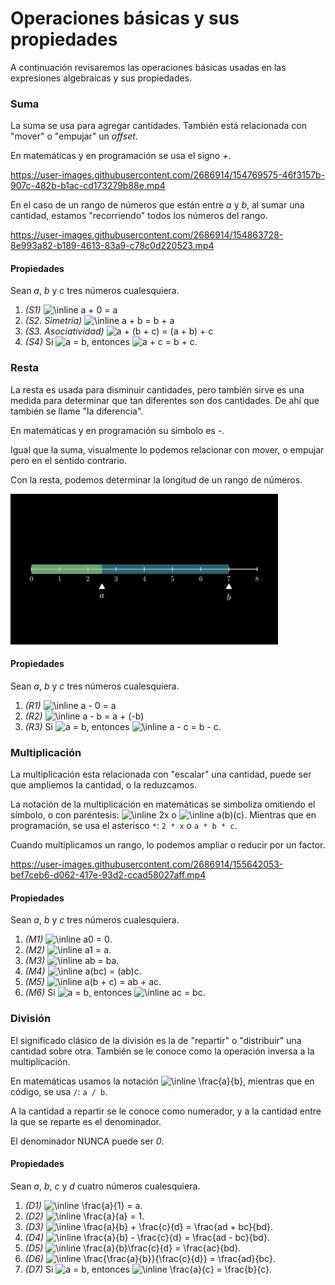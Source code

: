 # Operaciones básicas y sus propiedades

A continuación revisaremos las operaciones básicas usadas en las expresiones algebraicas y sus propiedades.

### Suma

La suma se usa para agregar cantidades. También está relacionada con "mover" o "empujar" un _offset_.

En matemáticas y en programación se usa el signo _+_.

https://user-images.githubusercontent.com/2686914/154769575-46f3157b-907c-482b-b1ac-cd173279b88e.mp4

En el caso de un rango de números que están entre _a_ y _b_, al sumar una cantidad, estamos "recorriendo" todos los números del rango.

https://user-images.githubusercontent.com/2686914/154863728-8e993a82-b189-4613-83a9-c78c0d220523.mp4

#### Propiedades

Sean _a_, _b_ y _c_ tres números cualesquiera.

1. _(S1)_ <img src="https://latex.codecogs.com/svg.image?\inline&space;a&space;&plus;&space;0&space;=&space;a" title="\inline a + 0 = a" />
2. _(S2. Simetría)_ <img src="https://latex.codecogs.com/svg.image?\inline&space;a&space;&plus;&space;b&space;=&space;b&space;&plus;&space;a" title="\inline a + b = b + a" />
3. _(S3. Asociatividad)_ <img src="https://latex.codecogs.com/svg.image?a&space;&plus;&space;(b&space;&plus;&space;c)&space;=&space;(a&space;&plus;&space;b)&space;&plus;&space;c" title="a + (b + c) = (a + b) + c" />
4. _(S4)_ Si <img src="https://latex.codecogs.com/svg.image?a&space;=&space;b" title="a = b" />, entonces <img src="https://latex.codecogs.com/svg.image?a&space;&plus;&space;c&space;=&space;b&space;&plus;&space;c" title="a + c = b + c" />.

### Resta

La resta es usada para disminuir cantidades, pero también sirve es una medida para determinar que tan diferentes son dos cantidades. De ahí que también se llame "la diferencia".

En matemáticas y en programación su símbolo es _-_.

Igual que la suma, visualmente lo podemos relacionar con mover, o empujar pero en el sentido contrario.

Con la resta, podemos determinar la longitud de un rango de números.

<img src="../img/algebra/len-range.png" width="85%"/>

#### Propiedades

Sean _a_, _b_ y _c_ tres números cualesquiera.

1. _(R1)_ <img src="https://latex.codecogs.com/svg.image?\inline&space;a&space;-&space;0&space;=&space;a" title="\inline a - 0 = a" />
2. _(R2)_ <img src="https://latex.codecogs.com/svg.image?\inline&space;a&space;-&space;b&space;=&space;a&space;&plus;&space;(-b)" title="\inline a - b = a + (-b)" />
3. _(R3)_ Si <img src="https://latex.codecogs.com/svg.image?a&space;=&space;b" title="a = b" />, entonces <img src="https://latex.codecogs.com/svg.image?\inline&space;a&space;-&space;c&space;=&space;b&space;-&space;c" title="\inline a - c = b - c" />.

### Multiplicación

La multiplicación esta relacionada con "escalar" una cantidad, puede ser que ampliemos la cantidad, o la reduzcamos.

La notación de la multiplicación en matemáticas se simboliza omitiendo el símbolo, o con paréntesis: <img src="https://latex.codecogs.com/svg.image?\inline&space;2x" title="\inline 2x" /> o <img src="https://latex.codecogs.com/svg.image?\inline&space;a(b)(c)" title="\inline a(b)(c)" />. Mientras que en programación, se usa el asterisco `*`: `2 * x` o `a * b * c`.

Cuando multiplicamos un rango, lo podemos ampliar o reducir por un factor.

https://user-images.githubusercontent.com/2686914/155642053-bef7ceb6-d062-417e-93d2-ccad58027aff.mp4

#### Propiedades

Sean _a_, _b_ y _c_ tres números cualesquiera.

1. _(M1)_ <img src="https://latex.codecogs.com/svg.image?\inline&space;a0&space;=&space;0" title="\inline a0 = 0" />.
2. _(M2)_ <img src="https://latex.codecogs.com/svg.image?\inline&space;a1&space;=&space;a" title="\inline a1 = a" />.
3. _(M3)_ <img src="https://latex.codecogs.com/svg.image?\inline&space;ab&space;=&space;ba" title="\inline ab = ba" />.
4. _(M4)_ <img src="https://latex.codecogs.com/svg.image?\inline&space;a(bc)&space;=&space;(ab)c" title="\inline a(bc) = (ab)c" />.
5. _(M5)_ <img src="https://latex.codecogs.com/svg.image?\inline&space;a(b&space;&plus;&space;c)&space;=&space;ab&space;&plus;&space;ac" title="\inline a(b + c) = ab + ac" />.
6. _(M6)_ Si <img src="https://latex.codecogs.com/svg.image?a&space;=&space;b" title="a = b" />, entonces <img src="https://latex.codecogs.com/svg.image?\inline&space;ac&space;=&space;bc" title="\inline ac = bc" />.

### División

El significado clásico de la división es la de "repartir" o "distribuir" una cantidad sobre otra. También se le conoce como la operación inversa a la multiplicación.

En matemáticas usamos la notación <img src="https://latex.codecogs.com/svg.image?\inline&space;\frac{a}{b}&space;" title="\inline \frac{a}{b}" />, mientras que en código, se usa `/`: `a / b`.

A la cantidad a repartir se le conoce como numerador, y a la cantidad entre la que se reparte es el denominador.

El denominador NUNCA puede ser _0_.

#### Propiedades

Sean _a_, _b_, _c_ y _d_ cuatro números cualesquiera.

1. _(D1)_ <img src="https://latex.codecogs.com/svg.image?\inline&space;\frac{a}{1}&space;=&space;a" title="\inline \frac{a}{1} = a" />.
2. _(D2)_ <img src="https://latex.codecogs.com/svg.image?\inline&space;\frac{a}{a}&space;=&space;1" title="\inline \frac{a}{a} = 1" />.
3. _(D3)_ <img src="https://latex.codecogs.com/svg.image?\inline&space;\frac{a}{b}&space;&plus;&space;\frac{c}{d}&space;=&space;\frac{ad&space;&plus;&space;bc}{bd}" title="\inline \frac{a}{b} + \frac{c}{d} = \frac{ad + bc}{bd}" />.
4. _(D4)_ <img src="https://latex.codecogs.com/svg.image?\inline&space;\frac{a}{b}&space;-&space;\frac{c}{d}&space;=&space;\frac{ad&space;-&space;bc}{bd}" title="\inline \frac{a}{b} - \frac{c}{d} = \frac{ad - bc}{bd}" />.
5. _(D5)_ <img src="https://latex.codecogs.com/svg.image?\inline&space;\frac{a}{b}\frac{c}{d}&space;=&space;\frac{ac}{bd}" title="\inline \frac{a}{b}\frac{c}{d} = \frac{ac}{bd}" />.
6. _(D6)_ <img src="https://latex.codecogs.com/svg.image?\inline&space;\frac{\frac{a}{b}}{\frac{c}{d}}&space;=&space;\frac{ad}{bc}" title="\inline \frac{\frac{a}{b}}{\frac{c}{d}} = \frac{ad}{bc}" />.
7. _(D7)_ Si <img src="https://latex.codecogs.com/svg.image?a&space;=&space;b" title="a = b" />, entonces <img src="https://latex.codecogs.com/svg.image?\inline&space;\frac{a}{c}&space;=&space;\frac{b}{c}" title="\inline \frac{a}{c} = \frac{b}{c}" />.
